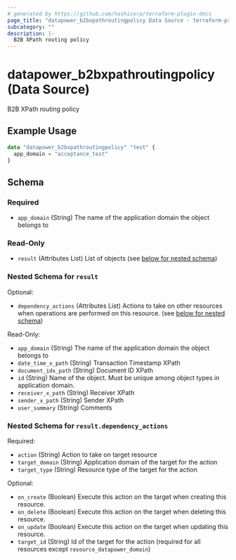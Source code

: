 ```yaml
---
# generated by https://github.com/hashicorp/terraform-plugin-docs
page_title: "datapower_b2bxpathroutingpolicy Data Source - terraform-provider-datapower"
subcategory: ""
description: |-
  B2B XPath routing policy
---
```


# datapower_b2bxpathroutingpolicy (Data Source)

B2B XPath routing policy

## Example Usage

```terraform
data "datapower_b2bxpathroutingpolicy" "test" {
  app_domain = "acceptance_test"
}
```

<!-- schema generated by tfplugindocs -->
## Schema

### Required

- `app_domain` (String) The name of the application domain the object belongs to

### Read-Only

- `result` (Attributes List) List of objects (see [below for nested schema](#nestedatt--result))

<a id="nestedatt--result"></a>
### Nested Schema for `result`

Optional:

- `dependency_actions` (Attributes List) Actions to take on other resources when operations are performed on this resource. (see [below for nested schema](#nestedatt--result--dependency_actions))

Read-Only:

- `app_domain` (String) The name of the application domain the object belongs to
- `date_time_x_path` (String) Transaction Timestamp XPath
- `document_idx_path` (String) Document ID XPath
- `id` (String) Name of the object. Must be unique among object types in application domain.
- `receiver_x_path` (String) Receiver XPath
- `sender_x_path` (String) Sender XPath
- `user_summary` (String) Comments

<a id="nestedatt--result--dependency_actions"></a>
### Nested Schema for `result.dependency_actions`

Required:

- `action` (String) Action to take on target resource
- `target_domain` (String) Application domain of the target for the action
- `target_type` (String) Resource type of the target for the action

Optional:

- `on_create` (Boolean) Execute this action on the target when creating this resource.
- `on_delete` (Boolean) Execute this action on the target when deleting this resource.
- `on_update` (Boolean) Execute this action on the target when updating this resource.
- `target_id` (String) Id of the target for the action (required for all resources except `resource_datapower_domain`)
